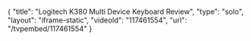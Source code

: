 {
    "title": "Logitech K380 Multi Device Keyboard Review",
    "type": "solo",
    "layout": "iframe-static",
    "videoId": "117461554",
    "url": "\/tvpembed\/117461554"
}